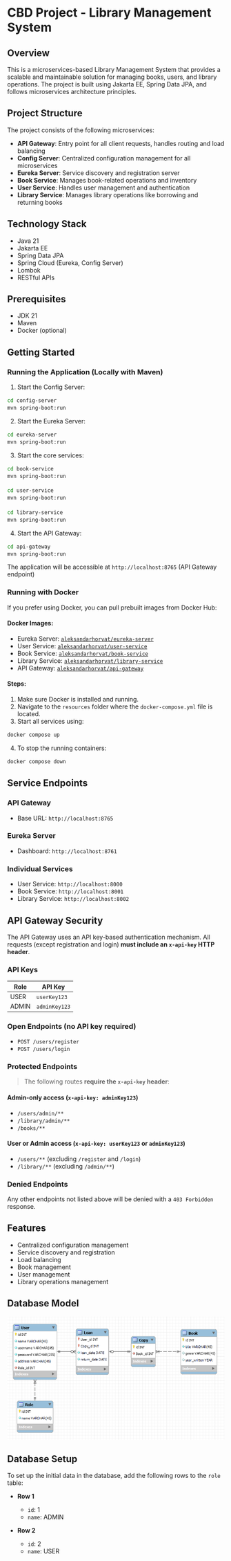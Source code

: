 # CBD Project - Library Management System

## Overview
This is a microservices-based Library Management System that provides a scalable and maintainable solution for managing books, users, and library operations. The project is built using Jakarta EE, Spring Data JPA, and follows microservices architecture principles.

## Project Structure
The project consists of the following microservices:

- **API Gateway**: Entry point for all client requests, handles routing and load balancing
- **Config Server**: Centralized configuration management for all microservices
- **Eureka Server**: Service discovery and registration server
- **Book Service**: Manages book-related operations and inventory
- **User Service**: Handles user management and authentication
- **Library Service**: Manages library operations like borrowing and returning books

## Technology Stack
- Java 21
- Jakarta EE
- Spring Data JPA
- Spring Cloud (Eureka, Config Server)
- Lombok
- RESTful APIs

## Prerequisites
- JDK 21
- Maven
- Docker (optional)

## Getting Started

### Running the Application (Locally with Maven)

1. Start the Config Server:
```bash
cd config-server
mvn spring-boot:run
``` 

2. Start the Eureka Server:
```bash
cd eureka-server
mvn spring-boot:run
``` 

3. Start the core services:
```bash
cd book-service
mvn spring-boot:run

cd user-service
mvn spring-boot:run

cd library-service
mvn spring-boot:run
``` 

4. Start the API Gateway:
```bash
cd api-gateway
mvn spring-boot:run
``` 

The application will be accessible at `http://localhost:8765` (API Gateway endpoint)

### Running with Docker
If you prefer using Docker, you can pull prebuilt images from Docker Hub:
#### Docker Images:
- Eureka Server: [`aleksandarhorvat/eureka-server`](https://hub.docker.com/r/aleksandarhorvat/eureka-server)
- User Service: [`aleksandarhorvat/user-service`](https://hub.docker.com/r/aleksandarhorvat/user-service)
- Book Service: [`aleksandarhorvat/book-service`](https://hub.docker.com/r/aleksandarhorvat/book-service)
- Library Service: [`aleksandarhorvat/library-service`](https://hub.docker.com/r/aleksandarhorvat/library-service)
- API Gateway: [`aleksandarhorvat/api-gateway`](https://hub.docker.com/r/aleksandarhorvat/api-gateway)
#### Steps:
1. Make sure Docker is installed and running.
2. Navigate to the `resources` folder where the `docker-compose.yml` file is located.
3. Start all services using:
```bash
docker compose up
```
4. To stop the running containers:
```bash
docker compose down
```

## Service Endpoints

### API Gateway
- Base URL: `http://localhost:8765`

### Eureka Server
- Dashboard: `http://localhost:8761`

### Individual Services
- User Service: `http://localhost:8000`
- Book Service: `http://localhost:8001`
- Library Service: `http://localhost:8002`

## API Gateway Security

The API Gateway uses an API key-based authentication mechanism. All requests (except registration and login) **must include an `x-api-key` HTTP header**.

### API Keys
| Role  | API Key       |
|-------|----------------|
| USER  | `userKey123`   |
| ADMIN | `adminKey123`  |

### Open Endpoints (no API key required)
- `POST /users/register`
- `POST /users/login`

### Protected Endpoints

> The following routes **require the `x-api-key` header**:

#### Admin-only access (`x-api-key: adminKey123`)
- `/users/admin/**`
- `/library/admin/**`
- `/books/**`

#### User or Admin access (`x-api-key: userKey123` or `adminKey123`)
- `/users/**` (excluding `/register` and `/login`)
- `/library/**` (excluding `/admin/**`)

### Denied Endpoints
Any other endpoints not listed above will be denied with a `403 Forbidden` response.

## Features
- Centralized configuration management
- Service discovery and registration
- Load balancing
- Book management
- User management
- Library operations management

## Database Model

![Database Model](./resources/model.png "Database Model")

## Database Setup

To set up the initial data in the database, add the following rows to the `role` table:

- **Row 1**
    - `id`: 1
    - `name`: ADMIN

- **Row 2**
    - `id`: 2
    - `name`: USER

